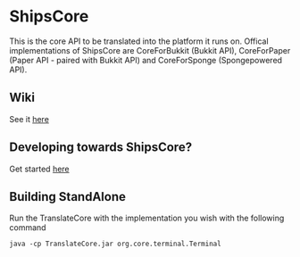 # ShipsCore

This is the core API to be translated into the platform it runs on. Offical implementations of ShipsCore are
CoreForBukkit (Bukkit API), CoreForPaper (Paper API - paired with Bukkit API) and CoreForSponge (Spongepowered API).

## Wiki

See it [here](https://github.com/Minecraft-Ships/ShipsForCore/wiki)

## Developing towards ShipsCore?

Get started [here](https://github.com/Minecraft-Ships/ShipsForCore/wiki/Starting-Development)

## Building StandAlone

Run the TranslateCore with the implementation you wish with the following command

``java -cp TranslateCore.jar org.core.terminal.Terminal``


